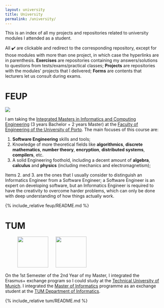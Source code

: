 ```yaml
---
layout: university
title: University
permalink: /university/
---
```


This is an index of all my projects and repositories related to university modules I attended as a student.

All ✔️ are clickable and redirect to the corresponding repository, except for those modules with more than one project, in which case the hyperlinks are in parenthesis. **Exercises** are repositories containing my answers/solutions to questions from tests/exams/practical classes; **Projects** are repositories with the modules' projects that I delivered; **Forms** are contents that lecturers let us consult during exams.

# FEUP

<img class="center" style="max-width:300px" src="https://i.imgur.com/ncnfQND.jpg">

I am taking the [Integrated Masters in Informatics and Computing Engineering](https://sigarra.up.pt/feup/en/CUR_GERAL.CUR_VIEW?pv_curso_id=742&pv_ano_lectivo=2021) (3 years Bachelor + 2 years Master) at the [Faculty of Engineering of the University of Porto](https://sigarra.up.pt/feup/en/web_page.Inicial). The main focuses of this course are:

1. **Software Engineering** skills and tools;
2. Knowledge of more theoretical fields like **algorithmics**, **discrete mathematics**, **number theory**, **encryption**, **distributed systems**, **compilers**, etc.
3. A solid Engineering foothold, including a decent amount of **algebra**, **calculus** and **physics** (including mechanics and electromagnetism);

Items 2. and 3. are the ones that I usually consider to distinguish an Informatics Engineer from a Software Engineer; a Software Engineer is an expert on developing software, but an Informatics Engineer is required to have the creativity to overcome harder problems, which can only be done with deep understanding of how things actually work.

{% include_relative feup/README.md %}

# TUM

<figure>
<img style="height:100px; max-width: auto; width: auto;" src="https://upload.wikimedia.org/wikipedia/commons/4/4c/TU_Muenchen_Logo.svg">
<img style="height:100px; max-width: auto; width: auto; margin-left: 20px;" src="https://upload.wikimedia.org/wikipedia/commons/9/9e/TUM_IN_Logo.svg">
</figure>

On the 1st Semester of the 2nd Year of my Master, I integrated the Erasmus+ exchange program so I could study at the [Technical University of Munich](https://www.tum.de/en/). I integrated the [Master of Informatics](https://www.in.tum.de/en/in/for-prospective-students/masters-programs/informatics/) programme as an exchange student at the [TUM Department of Informatics](https://www.in.tum.de/en/in/cover-page/).

{% include_relative tum/README.md %}
